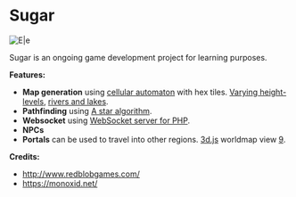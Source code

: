 # Sugar

![E|e](http://i.imgur.com/Lff3VDt.jpg)

Sugar is an ongoing game development project for learning purposes.

**Features:**
* **Map generation** using [cellular automaton](https://en.wikipedia.org/wiki/Cellular_automaton) with hex tiles. [Varying height-levels](http://i.zyrup.kochab.uberspace.de/sugar/10/), [rivers and lakes](http://i.zyrup.kochab.uberspace.de/sugar/11/).
* **Pathfinding** using [A star algorithm](http://www.briangrinstead.com/blog/astar-search-algorithm-in-javascript).
* **Websocket** using [WebSocket server for PHP](https://code.google.com/archive/p/php-websocket-server/).
* **NPCs**
* **Portals** can be used to travel into other regions. [3d.js](http://bl.ocks.org/d3noob/8043434) worldmap view [9](http://i.zyrup.kochab.uberspace.de/sugar/9/world.php).

**Credits:**
* http://www.redblobgames.com/
* https://monoxid.net/
